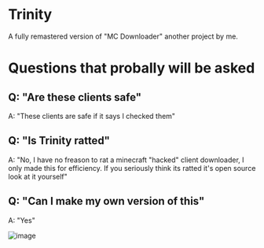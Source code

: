 # Trinity
A fully remastered version of "MC Downloader" another project by me.

# Questions that probally will be asked

Q: "Are these clients safe"
-----------------------------------------------------
A: "These clients are safe if it says I checked them"

Q: "Is Trinity ratted"
-----------------------------------------------------
A: "No, I have no freason to rat a minecraft "hacked" client downloader, I only made this for efficiency. If you seriously think its ratted it's open source look at it yourself"

Q: "Can I make my own version of this"
-----------------------------------------------------
A: "Yes"












![image](https://github.com/user-attachments/assets/719f7fb8-afa3-45d0-a388-95047b642072)

